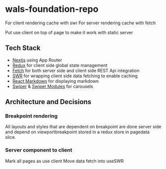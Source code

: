 # wals-foundation-repo
For client rendering cache with swr
For server rendering cache with fetch

Put use client on top of page to make it work with static server

## Tech Stack
- [Nextjs](https://nextjs.org/docs/app/getting-started) using App Router
- [Redux](https://react-redux.js.org/) for client side global state management
- [Fetch](https://nextjs.org/docs/app/getting-started/fetching-data#with-the-fetch-api) for both server side and client side REST Api integration
- [SWR](https://swr.vercel.app/docs/getting-started) for wrapping client side data fetching to enable caching
- [React Markdown](https://github.com/remarkjs/react-markdown) for displaying markdown
- [Swiper](https://swiperjs.com/get-started) & [Swiper Modules](https://swiperjs.com/swiper-api#modules) for carousels

## Architecture and Decisions
### Breakpoint rendering
All layouts and styles that are dependent on breakpoint are done server side and depend on viewportbreakpoint stored in a redux store in pagedata slice.

### Server component to client
Mark all pages as use client
Move data fetch into useSWR